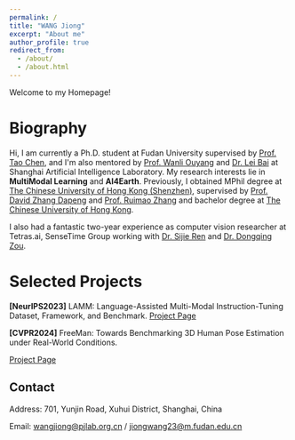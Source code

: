 ```yaml
---
permalink: /
title: "WANG Jiong"
excerpt: "About me"
author_profile: true
redirect_from: 
  - /about/
  - /about.html
---
```

<!-- 
This is the front page of a website that is powered by the [academicpages template](https://github.com/academicpages/academicpages.github.io) and hosted on GitHub pages. [GitHub pages](https://pages.github.com) is a free service in which websites are built and hosted from code and data stored in a GitHub repository, automatically updating when a new commit is made to the respository. This template was forked from the [Minimal Mistakes Jekyll Theme](https://mmistakes.github.io/minimal-mistakes/) created by Michael Rose, and then extended to support the kinds of content that academics have: publications, talks, teaching, a portfolio, blog posts, and a dynamically-generated CV. You can fork [this repository](https://github.com/academicpages/academicpages.github.io) right now, modify the configuration and markdown files, add your own PDFs and other content, and have your own site for free, with no ads! An older version of this template powers my own personal website at [stuartgeiger.com](http://stuartgeiger.com), which uses [this Github repository](https://github.com/staeiou/staeiou.github.io). -->
Welcome to my Homepage!

Biography
======
Hi, I am currently a Ph.D. student at Fudan University supervised by [Prof. Tao Chen](http://https://eetchen.github.io/), and I'm also mentored by [Prof. Wanli Ouyang](https://wlouyang.github.io/) and [Dr. Lei Bai](http://leibai.site/) at Shanghai Artificial Intelligence Laboratory. My research interests lie in **MultiModal Learning** and **AI4Earth**.
Previously, I obtained MPhil degree at [The Chinese University of Hong Kong (Shenzhen)](https://www.cuhk.edu.cn), supervised by [Prof. David Zhang Dapeng](https://www4.comp.polyu.edu.hk/~csdzhang/) and [Prof. Ruimao Zhang](http://www.zhangruimao.site/) and bachelor degree at [The Chinese University of Hong Kong](https://www.cuhk.edu.hk). 

I also had a fantastic two-year experience as computer vision researcher at Tetras.ai, SenseTime Group working with [Dr. Sijie Ren](http://www.jimmyren.com/) and [Dr. Dongqing Zou](https://scholar.google.com/citations?user=K1-PFhYAAAAJ&hl=zh-CN). 

Selected Projects
======
**[NeurIPS2023]** LAMM: Language-Assisted Multi-Modal Instruction-Tuning Dataset, Framework, and Benchmark. 
[Project Page](https://openlamm.github.io)

**[CVPR2024]** FreeMan: Towards Benchmarking 3D Human Pose Estimation under Real-World Conditions. 

[Project Page](https://wangjiongw.github.io/freeman/)

Contact
------
Address: 701, Yunjin Road, Xuhui District, Shanghai, China

Email: wangjiong@pjlab.org.cn / jiongwang23@m.fudan.edu.cn
